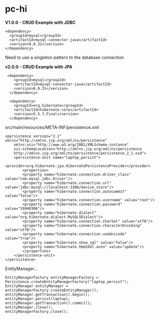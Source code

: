# pc-hi

**V1.0.0 - CRUD Example with JDBC**

    <dependency>
      <groupId>mysql</groupId>
      <artifactId>mysql-connector-java</artifactId>
      <version>8.0.31</version>
    </dependency>

Need to use a singleton pattern to the database connection

**v2.0.0 - CRUD Example with JPA**

     <dependency>
        <groupId>mysql</groupId>
        <artifactId>mysql-connector-java</artifactId>
        <version>8.0.31</version>
      </dependency>

      <dependency>
        <groupId>org.hibernate</groupId>
        <artifactId>hibernate-core</artifactId>
        <version>5.5.7.Final</version>
      </dependency>

src/main/resources/META-INF/persistence.xml

   <?xml version="1.0" encoding="UTF-8"?>
    <persistence version="2.1" xmlns="http://xmlns.jcp.org/xml/ns/persistence"
        xmlns:xsi="http://www.w3.org/2001/XMLSchema-instance"
        xsi:schemaLocation="http://xmlns.jcp.org/xml/ns/persistence
        http://xmlns.jcp.org/xml/ns/persistence/persistence_2_1.xsd">
        <persistence-unit name="laptop_persist">
        <provider>org.hibernate.jpa.HibernatePersistenceProvider</provider>
            <properties>
            <property name="hibernate.connection.driver_class" value="com.mysql.jdbc.Driver"/>
            <property name="hibernate.connection.url" value="jdbc:mysql://localhost:3306/device_store"/>
            <property name="hibernate.connection.autocommit" value="false"/>
            <property name="hibernate.connection.username" value="root"/>
            <property name="hibernate.connection.password" value="19940306"/>
            <property name="hibernate.dialect" value="org.hibernate.dialect.MySQL5Dialect"/>
            <property name="hibernate.connection.CharSet" value="utf8"/>
            <property name="hibernate.connection.characterEncoding" value="utf8"/>
            <property name="hibernate.connection.useUnicode" value="true"/>
            <property name="hibernate.show_sql" value="false"/>
            <property name="hibernate.hbm2ddl.auto" value="update"/>
            </properties>
        </persistence-unit>
    </persistence>
  
EntityManager...

    EntityManagerFactory entityManagerFactory = Persistence.createEntityManagerFactory("laptop_persist");
    EntityManager entityManager = entityManagerFactory.createEntityManager();
    entityManager.getTransaction().begin();
    entityManager.persist(laptop);
    entityManager.getTransaction().commit();
    entityManager.close();
    entityManagerFactory.close();
